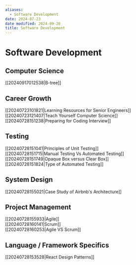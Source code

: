 ```yaml
---
aliases:
  - Software Development
date: 2024-07-23
date modified: 2024-09-20
title: Software Development
---
```


# Software Development

## Computer Science

[[20240917012538|B-tree]]

## Career Growth

[[20240723101821|Learning Resources for Senior Engineers]]  
[[20240723121407|Teach Yourself Computer Science]]  
[[20240728151238|Preparing for Coding Interview]]

## Testing

[[20240728151041|Principles of Unit Testing]]  
[[20240728151715|Manual Testing Vs Automated Testing]]  
[[20240728151749|Opaque Box versus Clear Box]]  
[[20240728151824|Type of Automated Testing]]

## System Design

[[20240728155021|Case Study of Airbnb's Architecture]]

## Project Management

[[20240728155933|Agile]]  
[[20240728160141|Scrum]]  
[[20240728160253|Agile VS Scrum]]

## Language / Framework Specifics

[[20240728153528|React Design Patterns]]
